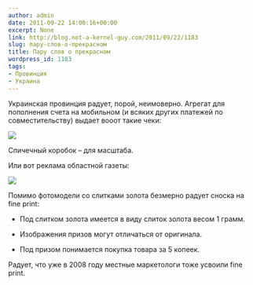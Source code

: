 ```yaml
---
author: admin
date: 2011-09-22 14:00:16+00:00
excerpt: None
link: http://blog.not-a-kernel-guy.com/2011/09/22/1183
slug: пару-слов-о-прекрасном
title: Пару слов о прекрасном
wordpress_id: 1183
tags:
- Провинция
- Украина
---
```


Украинская провинция радует, порой, неимоверно. Агрегат для пополнения счета на мобильном (и всяких других платежей по совместительству) выдает вооот такие чеки:

[![](/2011/09/IMG_7334-300x267.jpg)](/2011/09/IMG_7334.jpg)

Спичечный коробок – для масштаба.

Или вот реклама областной газеты:

[![](/2011/09/2011-09-21-11.21.49-213x300.jpg)](/2011/09/2011-09-21-11.21.49.jpg)

Помимо фотомодели со слитками золота безмерно радует сноска на fine print:

  * Под слитком золота имеется в виду слиток золота весом 1 грамм.

  * Изображения призов могут отличаться от оригинала.

  * Под призом понимается покупка товара за 5 копеек.

Радует, что уже в 2008 году местные маркетологи тоже усвоили fine print.
